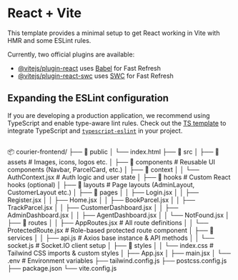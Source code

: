 # React + Vite

This template provides a minimal setup to get React working in Vite with HMR and some ESLint rules.

Currently, two official plugins are available:

- [@vitejs/plugin-react](https://github.com/vitejs/vite-plugin-react/blob/main/packages/plugin-react/README.md) uses [Babel](https://babeljs.io/) for Fast Refresh
- [@vitejs/plugin-react-swc](https://github.com/vitejs/vite-plugin-react-swc) uses [SWC](https://swc.rs/) for Fast Refresh

## Expanding the ESLint configuration

If you are developing a production application, we recommend using TypeScript and enable type-aware lint rules. Check out the [TS template](https://github.com/vitejs/vite/tree/main/packages/create-vite/template-react-ts) to integrate TypeScript and [`typescript-eslint`](https://typescript-eslint.io) in your project.


## 
📦 courier-frontend/
├── 📁 public
│   └── index.html
├── 📁 src
│   ├── 📁 assets                 # Images, icons, logos etc.
│   ├── 📁 components             # Reusable UI components (Navbar, ParcelCard, etc.)
│   ├── 📁 context
│   │   └── AuthContext.jsx      # Auth logic and user state
│   ├── 📁 hooks                  # Custom React hooks (optional)
│   ├── 📁 layouts                # Page layouts (AdminLayout, CustomerLayout etc.)
│   ├── 📁 pages
│   │   ├── Login.jsx
│   │   ├── Register.jsx
│   │   ├── Home.jsx
│   │   ├── BookParcel.jsx
│   │   ├── TrackParcel.jsx
│   │   ├── CustomerDashboard.jsx
│   │   ├── AdminDashboard.jsx
│   │   ├── AgentDashboard.jsx
│   │   └── NotFound.jsx
│   ├── 📁 routes
│   │   ├── AppRoutes.jsx        # All route definitions
│   │   └── ProtectedRoute.jsx   # Role-based protected route component
│   ├── 📁 services
│   │   ├── api.js               # Axios base instance & API methods
│   │   └── socket.js            # Socket.IO client setup
│   ├── 📁 styles
│   │   └── index.css            # Tailwind CSS imports & custom styles
│   ├── App.jsx
│   ├── main.jsx
│   └── .env                     # Environment variables
├── tailwind.config.js
├── postcss.config.js
├── package.json
└── vite.config.js
